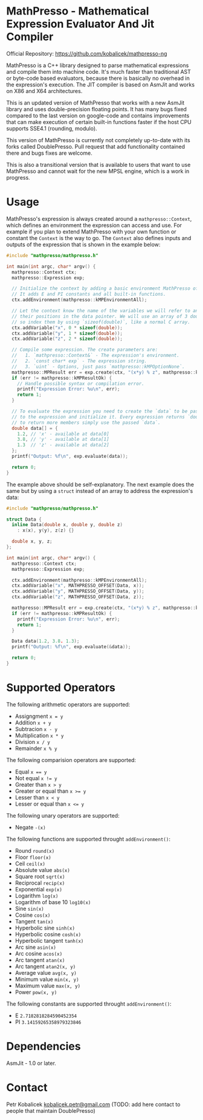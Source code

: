 MathPresso - Mathematical Expression Evaluator And Jit Compiler
===============================================================

Official Repository: https://github.com/kobalicek/mathpresso-ng

MathPresso is a C++ library designed to parse mathematical expressions and compile them into machine code. It's much faster than traditional AST or byte-code based evaluators, because there is basically no overhead in the expression's execution. The JIT compiler is based on AsmJit and works on X86 and X64 architectures.

This is an updated version of MathPresso that works with a new AsmJit library and uses double-precision floating points. It has many bugs fixed compared to the last version on google-code and contains improvements that can make execution of certain built-in functions faster if the host CPU supports SSE4.1 (rounding, modulo).

This version of MathPresso is currently not completely up-to-date with its forks called DoublePresso. Pull request that add functionality contained there and bugs fixes are welcome.

This is also a transitional version that is available to users that want to use MathPresso and cannot wait for the new MPSL engine, which is a work in progress.

Usage
=====

MathPresso's expression is always created around a `mathpresso::Context`, which defines an environment the expression can access and use. For example if you plan to extend MathPresso with your own function or constant the `Context` is the way to go. The `Context` also defines inputs and outputs of the expression that is shown in the example below:

```c++
#include "mathpresso/mathpresso.h"

int main(int argc, char* argv() {
  mathpresso::Context ctx;
  mathpresso::Expression exp;

  // Initialize the context by adding a basic environment MathPresso offers.
  // It adds E and PI constants and all built-in functions.
  ctx.addEnvironment(mathpresso::kMPEnvironmentAll);

  // Let the context know the name of the variables we will refer to and
  // their positions in the data pointer. We will use an array of 3 doubles,
  // so index them by using `sizeof(double)`, like a normal C array.
  ctx.addVariable("x", 0 * sizeof(double));
  ctx.addVariable("y", 1 * sizeof(double));
  ctx.addVariable("z", 2 * sizeof(double));

  // Compile some expression. The create parameters are:
  //   1. `mathpresso::Context&` - The expression's environment.
  //   2. `const char* exp` - The expression string.
  //   3. `uint` - Options, just pass `mathpresso::kMPOptionNone`.
  mathpresso::MPResult err = exp.create(ctx, "(x*y) % z", mathpresso::kMPOptionNone);
  if (err != mathpresso::kMPResultOk) {
    // Handle possible syntax or compilation error.
    printf("Expression Error: %u\n", err);
    return 1;
  }

  // To evaluate the expression you need to create the `data` to be passed
  // to the expression and initialize it. Every expression returns `double`,
  // to return more members simply use the passed `data`.
  double data[] = {
    1.2, // 'x' - available at data[0]
    3.8, // 'y' - available at data[1]
    1.3  // 'z' - available at data[2]
  };
  printf("Output: %f\n", exp.evaluate(data));

  return 0;
}
```

The example above should be self-explanatory. The next example does the same but by using a `struct` instead of an array to address the expression's data:

```c++
#include "mathpresso/mathpresso.h"

struct Data {
  inline Data(double x, double y, double z)
    : x(x), y(y), z(z) {}

  double x, y, z;
};

int main(int argc, char* argv() {
  mathpresso::Context ctx;
  mathpresso::Expression exp;

  ctx.addEnvironment(mathpresso::kMPEnvironmentAll);
  ctx.addVariable("x", MATHPRESSO_OFFSET(Data, x));
  ctx.addVariable("y", MATHPRESSO_OFFSET(Data, y));
  ctx.addVariable("z", MATHPRESSO_OFFSET(Data, z));

  mathpresso::MPResult err = exp.create(ctx, "(x*y) % z", mathpresso::kMPOptionNone);
  if (err != mathpresso::kMPResultOk) {
    printf("Expression Error: %u\n", err);
    return 1;
  }

  Data data(1.2, 3.8. 1.3);
  printf("Output: %f\n", exp.evaluate(&data));

  return 0;
}
```

Supported Operators
===================

The following arithmetic operators are supported:

  - Assigngment `x = y`
  - Addition `x + y`
  - Subtracion `x - y`
  - Multiplication `x * y`
  - Division `x / y`
  - Remainder `x % y`

The following comparision operators are supported:

  - Equal `x == y`
  - Not equal `x != y`
  - Greater than `x > y`
  - Greater or equal than `x >= y`
  - Lesser than `x < y`
  - Lesser or equal than `x <= y`

The following unary operators are supported:
  
  - Negate `-(x)`

The following functions are supported throught `addEnvironment()`:

  - Round `round(x)`
  - Floor `floor(x)`
  - Ceil `ceil(x)`
  - Absolute value `abs(x)`
  - Square root `sqrt(x)`
  - Reciprocal `recip(x)`
  - Exponential `exp(x)`
  - Logarithm `log(x)`
  - Logarithm of base 10 `log10(x)`
  - Sine `sin(x)`
  - Cosine `cos(x)`
  - Tangent `tan(x)`
  - Hyperbolic sine `sinh(x)`
  - Hyperbolic cosine `cosh(x)`
  - Hyperbolic tangent `tanh(x)`
  - Arc sine `asin(x)`
  - Arc cosine `acos(x)`
  - Arc tangent `atan(x)`
  - Arc tangent `atan2(x, y)`
  - Average value `avg(x, y)`
  - Minimum value `min(x, y)`
  - Maximum value `max(x, y)`
  - Power `pow(x, y)`

The following constants are supported throught `addEnvironment()`:

  - E `2.7182818284590452354`
  - PI `3.14159265358979323846`

Dependencies
============

AsmJit - 1.0 or later.

Contact
=======

Petr Kobalicek <kobalicek.petr@gmail.com>
(TODO: add here contact to people that maintain DoublePresso)

